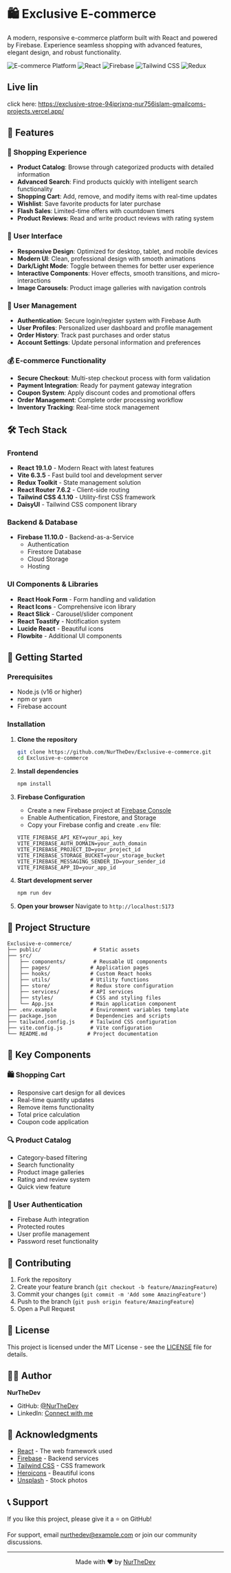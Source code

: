 # 🛍️ Exclusive E-commerce

A modern, responsive e-commerce platform built with React and powered by Firebase. Experience seamless shopping with advanced features, elegant design, and robust functionality.

![E-commerce Platform](https://img.shields.io/badge/Platform-E--commerce-blue)
![React](https://img.shields.io/badge/React-19.1.0-61DAFB?logo=react)
![Firebase](https://img.shields.io/badge/Firebase-11.10.0-FFCA28?logo=firebase)
![Tailwind CSS](https://img.shields.io/badge/Tailwind%20CSS-4.1.10-38B2AC?logo=tailwind-css)
![Redux](https://img.shields.io/badge/Redux-Toolkit-764ABC?logo=redux)

## Live lin
click here: https://exclusive-stroe-94iprjxnq-nur756islam-gmailcoms-projects.vercel.app/

## 🚀 Features

### 🛒 Shopping Experience
- **Product Catalog**: Browse through categorized products with detailed information
- **Advanced Search**: Find products quickly with intelligent search functionality
- **Shopping Cart**: Add, remove, and modify items with real-time updates
- **Wishlist**: Save favorite products for later purchase
- **Flash Sales**: Limited-time offers with countdown timers
- **Product Reviews**: Read and write product reviews with rating system

### 🎨 User Interface
- **Responsive Design**: Optimized for desktop, tablet, and mobile devices
- **Modern UI**: Clean, professional design with smooth animations
- **Dark/Light Mode**: Toggle between themes for better user experience
- **Interactive Components**: Hover effects, smooth transitions, and micro-interactions
- **Image Carousels**: Product image galleries with navigation controls

### 🔐 User Management
- **Authentication**: Secure login/register system with Firebase Auth
- **User Profiles**: Personalized user dashboard and profile management
- **Order History**: Track past purchases and order status
- **Account Settings**: Update personal information and preferences

### 💰 E-commerce Functionality
- **Secure Checkout**: Multi-step checkout process with form validation
- **Payment Integration**: Ready for payment gateway integration
- **Coupon System**: Apply discount codes and promotional offers
- **Order Management**: Complete order processing workflow
- **Inventory Tracking**: Real-time stock management

## 🛠️ Tech Stack

### Frontend
- **React 19.1.0** - Modern React with latest features
- **Vite 6.3.5** - Fast build tool and development server
- **Redux Toolkit** - State management solution
- **React Router 7.6.2** - Client-side routing
- **Tailwind CSS 4.1.10** - Utility-first CSS framework
- **DaisyUI** - Tailwind CSS component library

### Backend & Database
- **Firebase 11.10.0** - Backend-as-a-Service
    - Authentication
    - Firestore Database
    - Cloud Storage
    - Hosting

### UI Components & Libraries
- **React Hook Form** - Form handling and validation
- **React Icons** - Comprehensive icon library
- **React Slick** - Carousel/slider component
- **React Toastify** - Notification system
- **Lucide React** - Beautiful icons
- **Flowbite** - Additional UI components

## 🚀 Getting Started

### Prerequisites
- Node.js (v16 or higher)
- npm or yarn
- Firebase account

### Installation

1. **Clone the repository**
   ```bash
   git clone https://github.com/NurTheDev/Exclusive-e-commerce.git
   cd Exclusive-e-commerce
   ```

2. **Install dependencies**
   ```bash
   npm install
   ```

3. **Firebase Configuration**
    - Create a new Firebase project at [Firebase Console](https://console.firebase.google.com/)
    - Enable Authentication, Firestore, and Storage
    - Copy your Firebase config and create `.env` file:
   ```env
   VITE_FIREBASE_API_KEY=your_api_key
   VITE_FIREBASE_AUTH_DOMAIN=your_auth_domain
   VITE_FIREBASE_PROJECT_ID=your_project_id
   VITE_FIREBASE_STORAGE_BUCKET=your_storage_bucket
   VITE_FIREBASE_MESSAGING_SENDER_ID=your_sender_id
   VITE_FIREBASE_APP_ID=your_app_id
   ```

4. **Start development server**
   ```bash
   npm run dev
   ```

5. **Open your browser**
   Navigate to `http://localhost:5173`


## 📁 Project Structure

```
Exclusive-e-commerce/
├── public/                 # Static assets
├── src/
│   ├── components/         # Reusable UI components
│   ├── pages/             # Application pages
│   ├── hooks/             # Custom React hooks
│   ├── utils/             # Utility functions
│   ├── store/             # Redux store configuration
│   ├── services/          # API services
│   ├── styles/            # CSS and styling files
│   └── App.jsx            # Main application component
├── .env.example           # Environment variables template
├── package.json           # Dependencies and scripts
├── tailwind.config.js     # Tailwind CSS configuration
├── vite.config.js         # Vite configuration
└── README.md             # Project documentation
```

## 🎯 Key Components

### 🛍️ Shopping Cart
- Responsive cart design for all devices
- Real-time quantity updates
- Remove items functionality
- Total price calculation
- Coupon code application

### 🔍 Product Catalog
- Category-based filtering
- Search functionality
- Product image galleries
- Rating and review system
- Quick view feature

### 👤 User Authentication
- Firebase Auth integration
- Protected routes
- User profile management
- Password reset functionality

## 🤝 Contributing

1. Fork the repository
2. Create your feature branch (`git checkout -b feature/AmazingFeature`)
3. Commit your changes (`git commit -m 'Add some AmazingFeature'`)
4. Push to the branch (`git push origin feature/AmazingFeature`)
5. Open a Pull Request

## 📄 License

This project is licensed under the MIT License - see the [LICENSE](LICENSE) file for details.

## 👨‍💻 Author

**NurTheDev**
- GitHub: [@NurTheDev](https://github.com/NurTheDev)
- LinkedIn: [Connect with me](https://linkedin.com/in/nurthedev)

## 🙏 Acknowledgments

- [React](https://reactjs.org/) - The web framework used
- [Firebase](https://firebase.google.com/) - Backend services
- [Tailwind CSS](https://tailwindcss.com/) - CSS framework
- [Heroicons](https://heroicons.com/) - Beautiful icons
- [Unsplash](https://unsplash.com/) - Stock photos

## 📞 Support

If you like this project, please give it a ⭐ on GitHub!

For support, email nurthedev@example.com or join our community discussions.

---

<div align="center">
  <p>Made with ❤️ by <a href="https://github.com/NurTheDev">NurTheDev</a></p>
</div>
